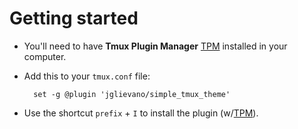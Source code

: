 # Getting started

- You'll need to have **Tmux Plugin Manager** [TPM] installed in your computer.

- Add this to your `tmux.conf` file:

        set -g @plugin 'jglievano/simple_tmux_theme'

- Use the shortcut `prefix` + `I` to install the plugin (w/[TPM]).

[TPM]: https://github.com/tmux-plugins/tpm


